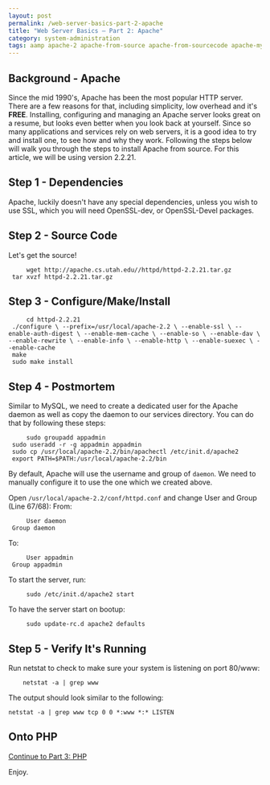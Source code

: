 ```yaml
---
layout: post
permalink: /web-server-basics-part-2-apache
title: "Web Server Basics – Part 2: Apache"
category: system-administration
tags: aamp apache-2 apache-from-source apache-from-sourcecode apache-mysql-php apache2 apache2-from-source apache2-2 compile-apache compile-apache-2-2-21 compile-apache-linux compile-apache-so compile-linux-php-apache hamp install-apache-ubuntu-2 lamp linux-apache-mysql-php linux-compile-apache ubunt-11-10-install-apache ubuntu-apache-2 wamp xamp
---
```


## Background - Apache
Since the mid 1990's, Apache has been the most popular HTTP server. There are a few reasons for that, including simplicity, low overhead and it's **FREE**. Installing, configuring and managing an Apache server looks great on a resume, but looks even better when you look back at yourself. Since so many applications and services rely on web servers, it is a good idea to try and install one, to see how and why they work. Following the steps below will walk you through the steps to install Apache from source. For this article, we will be using version 2.2.21.

## Step 1 - Dependencies
Apache, luckily doesn't have any special dependencies, unless you wish to use SSL, which you will need OpenSSL-dev, or OpenSSL-Devel packages.

## Step 2 - Source Code
Let's get the source! 

		 wget http://apache.cs.utah.edu//httpd/httpd-2.2.21.tar.gz 
     tar xvzf httpd-2.2.21.tar.gz 


## Step 3 - Configure/Make/Install


		 cd httpd-2.2.21 
     ./configure \ --prefix=/usr/local/apache-2.2 \ --enable-ssl \ --enable-auth-digest \ --enable-mem-cache \ --enable-so \ --enable-dav \ --enable-rewrite \ --enable-info \ --enable-http \ --enable-suexec \ --enable-cache 
     make 
     sudo make install 


## Step 4 - Postmortem
Similar to MySQL, we need to create a dedicated user for the Apache daemon as well as copy the daemon to our services directory. You can do that by following these steps: 

		 sudo groupadd appadmin 
     sudo useradd -r -g appadmin appadmin 
     sudo cp /usr/local/apache-2.2/bin/apachectl /etc/init.d/apache2 
     export PATH=$PATH:/usr/local/apache-2.2/bin 
 
By default, Apache will use the username and group of `daemon`. We need to manually configure it to use the one which we created above. 

Open `/usr/local/apache-2.2/conf/httpd.conf` and change User and Group (Line 67/68): From: 

		 User daemon 
     Group daemon 

To: 

		 User appadmin 
     Group appadmin 

To start the server, run: 

		 sudo /etc/init.d/apache2 start 

To have the server start on bootup: 

		 sudo update-rc.d apache2 defaults 


## Step 5 - Verify It's Running
Run netstat to check to make sure your system is listening on port 80/www: 

		netstat -a | grep www 

The output should look similar to the following: 

    netstat -a | grep www tcp 0 0 *:www *:* LISTEN 


## Onto PHP

[Continue to Part 3: PHP](http://www.highonphp.com/web-server-basics-part-3-php "Installing PHP from Source")

Enjoy.